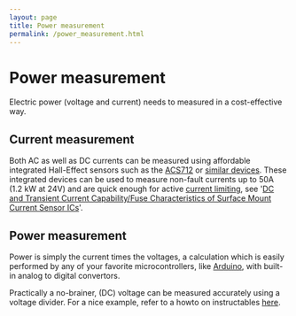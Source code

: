 ```yaml
---
layout: page
title: Power measurement
permalink: /power_measurement.html
---
```

# Power measurement
Electric power (voltage and current) needs to measured in a cost-effective way.

## Current measurement
Both AC as well as DC currents can be measured using affordable integrated Hall-Effect sensors such as the [ACS712](http://www.allegromicro.com/en/Products/Current-Sensor-ICs/Zero-To-Fifty-Amp-Integrated-Conductor-Sensor-ICs/ACS712.aspx) or [similar devices](http://www.allegromicro.com/en/Products/Current-Sensor-ICs.aspx). These integrated devices can be used to measure non-fault currents up to 50A (1.2 kW at 24V) and are quick enough for active [current limiting](https://web.archive.org/web/20170429032706mp_/https://dcgrid.hackpad.com/8o5PGW8XwEC), see '[DC and Transient Current Capability/Fuse Characteristics of Surface Mount Current Sensor ICs](http://www.allegromicro.com/en/Design-Center/Technical-Documents/Hall-Effect-Sensor-IC-Publications/DC-and-Transient-Current-Capability-Fuse-Characteristics.aspx)'.

## Power measurement
Power is simply the current times the voltages, a calculation which is easily performed by any of your favorite microcontrollers, like [Arduino](https://web.archive.org/web/20170429032706mp_/https://dcgrid.hackpad.com/1WnGcfq22WV), with built-in analog to digital convertors.

Practically a no-brainer, (DC) voltage can be measured accurately using a voltage divider. For a nice example, refer to a howto on instructables [here](http://www.instructables.com/id/ARDUINO-ENERGY-METER/step3/Voltage-Measurement/).
